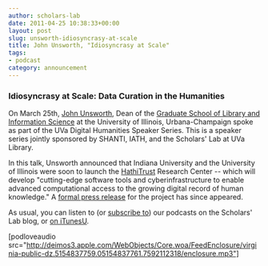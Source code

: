 ```yaml
---
author: scholars-lab
date: 2011-04-25 10:38:33+00:00
layout: post
slug: unsworth-idiosyncrasy-at-scale
title: John Unsworth, "Idiosyncrasy at Scale"
tags:
- podcast
category: announcement
---
```


### Idiosyncrasy at Scale: Data Curation in the Humanities


On March 25th, [John Unsworth](http://www3.isrl.illinois.edu/~unsworth/), Dean of the [Graduate School of Library and Information Science](http://www.lis.illinois.edu/) at the University of Illinois, Urbana-Champaign spoke as part of the UVa Digital Humanities Speaker Series.  This is a speaker series jointly sponsored by SHANTI, IATH, and the Scholars' Lab at UVa Library.

In this talk, Unsworth announced that Indiana University and the University of Illinois were soon to launch the [HathiTrust](http://www.hathitrust.org/about) Research Center -- which will develop "cutting-edge software tools and cyberinfrastructure to enable advanced computational access to the growing digital record of human knowledge." A [formal press release](http://newsinfo.iu.edu/news/page/normal/18245.html) for the project has since appeared.

As usual, you can listen to (or [subscribe to](http://www.scholarslab.org/category/podcasts/)) our podcasts on the Scholars' Lab blog, or [on iTunesU](http://www.google.com/url?sa=t&source=web&cd=1&ved=0CBUQFjAA&url=http%3A%2F%2Fitunes.apple.com%2Fus%2Fitunes-u%2Fscholars-lab-speaker-series%2Fid401906619&rct=j&q=scholars%27%20lab%20itunes&ei=FI61TdiZNo-Dtge0g_3pDg&usg=AFQjCNGGTBvTY5QpL9aRCKh7rjEOtlLAUQ&sig2=KBrhIc1DK814RPqoAB85Tg&cad=rja).

[podloveaudio src="http://deimos3.apple.com/WebObjects/Core.woa/FeedEnclosure/virginia-public-dz.5154837759.05154837761.7592112318/enclosure.mp3"]
